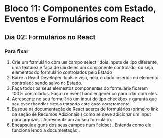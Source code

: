 # Bloco 11: Componentes com Estado, Eventos e Formulários com React
## Dia 02: Formulários no React

### Para fixar
1. Crie um formulário com um campo select , dois inputs de tipo diferente, uma textarea e faça de um deles um componente controlado, ou seja, elementos do formulário controlados pelo Estado
2. Baixe a React Developer Tools e veja, nela, o dado inserido no elemento controlado sendo salvo no Estado.
3. Faça todos os seus elementos componentes do formulário ficarem 100% controlados. Faça um event handler genérico para lidar com eles.
4. Acrescente no seu formulário um input do tipo checkbox e garanta que seu event handler esteja tratando este caso corretamente.
5. Busque na documentação de React acerca de formulários (primeiro link da seção de Recursos Adicionais!) como se deve adicionar um input para arquivos . Acrescente um ao seu formulário.
6. Encapsule alguns dos seus campos num fieldset . Entenda como ele funciona lendo a documentação .
